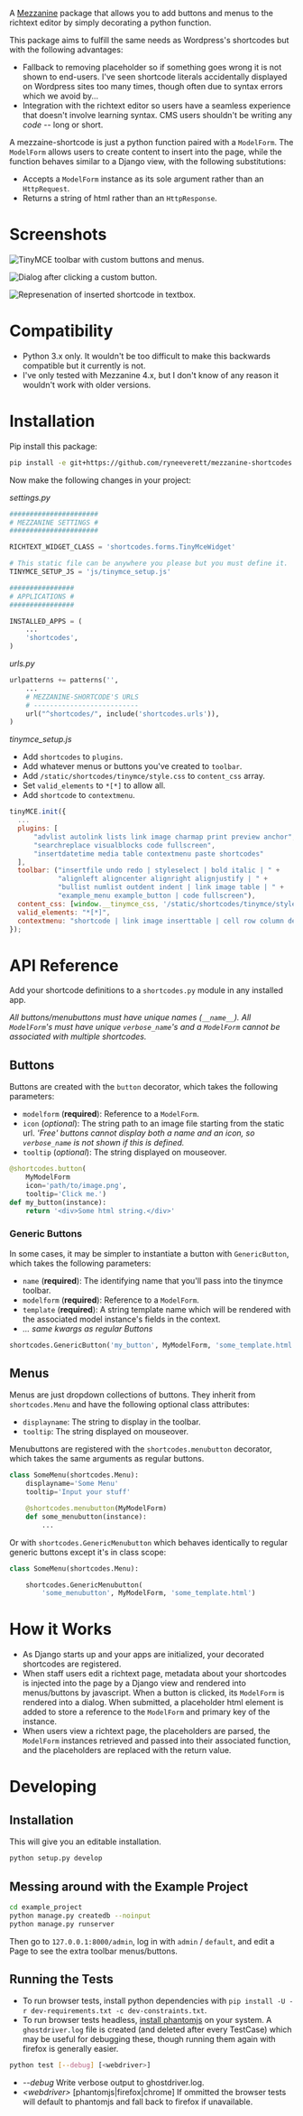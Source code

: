 A [Mezzanine](https://github.com/stephenmcd/mezzanine) package that allows you to add buttons and menus to the richtext editor by simply decorating a python function.

This package aims to fulfill the same needs as Wordpress's shortcodes but with the following advantages:

- Fallback to removing placeholder so if something goes wrong it is not shown to end-users. I've seen shortcode literals accidentally displayed on Wordpress sites too many times, though often due to syntax errors which we avoid by...
- Integration with the richtext editor so users have a seamless experience that doesn't involve learning syntax. CMS users shouldn't be writing any *code* -- long or short.

A mezzaine-shortcode is just a python function paired with a `ModelForm`. The `ModelForm` allows users to create content to insert into the page, while the function behaves similar to a Django view, with the following substitutions:
- Accepts a `ModelForm` instance as its sole argument rather than an `HttpRequest`.
- Returns a string of html rather than an `HttpResponse`.

Screenshots
===========

![TinyMCE toolbar with custom buttons and menus.](/../screenshots/toolbar.jpeg)

![Dialog after clicking a custom button.](/../screenshots/dialog.jpeg)

![Represenation of inserted shortcode in textbox.](/../screenshots/representation.jpeg)

Compatibility
=============

- Python 3.x only. It wouldn't be too difficult to make this backwards compatible but it currently is not.
- I've only tested with Mezzanine 4.x, but I don't know of any reason it wouldn't work with older versions.

Installation
============

Pip install this package:

```sh
pip install -e git+https://github.com/ryneeverett/mezzanine-shortcodes.git@0.1.2#egg=mezzanine_shortcodes
```

Now make the following changes in your project:

*settings.py*

```py
######################
# MEZZANINE SETTINGS #
######################

RICHTEXT_WIDGET_CLASS = 'shortcodes.forms.TinyMceWidget'

# This static file can be anywhere you please but you must define it.
TINYMCE_SETUP_JS = 'js/tinymce_setup.js'

################
# APPLICATIONS #
################

INSTALLED_APPS = (
    ...
    'shortcodes',
)
```

*urls.py*

```py
urlpatterns += patterns('',
    ...
    # MEZZANINE-SHORTCODE'S URLS
    # --------------------------
    url("^shortcodes/", include('shortcodes.urls')),
)
```

*tinymce_setup.js*

- Add `shortcodes` to `plugins`.
- Add whatever menus or buttons you've created to `toolbar`.
- Add `/static/shortcodes/tinymce/style.css` to `content_css` array.
- Set `valid_elements` to `*[*]` to allow all.
- Add `shortcode` to `contextmenu`.


```js
tinyMCE.init({
  ...
  plugins: [
      "advlist autolink lists link image charmap print preview anchor",
      "searchreplace visualblocks code fullscreen",
      "insertdatetime media table contextmenu paste shortcodes"
  ],
  toolbar: ("insertfile undo redo | styleselect | bold italic | " +
            "alignleft aligncenter alignright alignjustify | " +
            "bullist numlist outdent indent | link image table | " +
            "example_menu example_button | code fullscreen"),
  content_css: [window.__tinymce_css, '/static/shortcodes/tinymce/style.css'],
  valid_elements: "*[*]",
  contextmenu: "shortcode | link image inserttable | cell row column deletetable"
});
```

API Reference
=============

Add your shortcode definitions to a `shortcodes.py` module in any installed app.

*All buttons/menubuttons must have unique names (`__name__`). All `ModelForm`'s must have unique `verbose_name`'s and a `ModelForm` cannot be associated with multiple shortcodes.*

Buttons
-------

Buttons are created with the `button` decorator, which takes the following parameters:

- `modelform` (**required**): Reference to a `ModelForm`.
- `icon` (*optional*): The string path to an image file starting from the static url. *'Free' buttons cannot display both a name and an icon, so `verbose_name` is not shown if this is defined.*
- `tooltip` (*optional*): The string displayed on mouseover.

```py
@shortcodes.button(
    MyModelForm
    icon='path/to/image.png',
    tooltip='Click me.')
def my_button(instance):
    return '<div>Some html string.</div>'
```

### Generic Buttons

In some cases, it may be simpler to instantiate a button with `GenericButton`, which takes the following parameters:

- `name` (**required**): The identifying name that you'll pass into the tinymce toolbar.
- `modelform` (**required**): Reference to a `ModelForm`.
- `template` (**required**): A string template name which will be rendered with the associated model instance's fields in the context.
- *... same kwargs as regular Buttons*

```py
shortcodes.GenericButton('my_button', MyModelForm, 'some_template.html')
```

Menus
-----

Menus are just dropdown collections of buttons. They inherit from `shortcodes.Menu` and have the following optional class attributes:

- `displayname`: The string to display in the toolbar.
- `tooltip`: The string displayed on mouseover.

Menubuttons are registered with the `shortcodes.menubutton` decorator, which takes the same arguments as regular buttons.

```py
class SomeMenu(shortcodes.Menu):
    displayname='Some Menu'
    tooltip='Input your stuff'

    @shortcodes.menubutton(MyModelForm)
    def some_menubutton(instance):
        ...
```

Or with `shortcodes.GenericMenubutton` which behaves identically to regular generic buttons except it's in class scope:

```py
class SomeMenu(shortcodes.Menu):

    shortcodes.GenericMenubutton(
        'some_menubutton', MyModelForm, 'some_template.html')
```

How it Works
============

- As Django starts up and your apps are initialized, your decorated shortcodes are registered.
- When staff users edit a richtext page, metadata about your shortcodes is injected into the page by a Django view and rendered into menus/buttons by javascript. When a button is clicked, its `ModelForm` is rendered into a dialog. When submitted, a placeholder html element is added to store a reference to the `ModelForm` and primary key of the instance.
- When users view a richtext page, the placeholders are parsed, the `ModelForm` instances retrieved and passed into their associated function, and the placeholders are replaced with the return value.

Developing
==========

Installation
------------

This will give you an editable installation.

```sh
python setup.py develop
```

Messing around with the Example Project
---------------------------------------

```sh
cd example_project
python manage.py createdb --noinput
python manage.py runserver
```

Then go to `127.0.0.1:8000/admin`, log in with `admin` / `default`, and edit a Page to see the extra toolbar menus/buttons.

Running the Tests
-----------------

- To run browser tests, install python dependencies with `pip install -U -r dev-requirements.txt -c dev-constraints.txt`.
- To run browser tests headless, [install phantomjs](http://phantomjs.org/download.html) on your system. A `ghostdriver.log` file is created (and deleted after every TestCase) which may be useful for debugging these, though running them again with firefox is generally easier.

```sh
python test [--debug] [<webdriver>]
```

- *--debug* Write verbose output to ghostdriver.log.
- *\<webdriver\>* [phantomjs|firefox|chrome] If ommitted the browser tests will default to phantomjs and fall back to firefox if unavailable.
